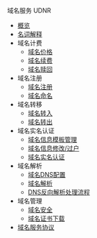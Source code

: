 <div class="sidebar_title icon__udnr"> 域名服务 UDNR</div>

* [概览](/udnr/README)
* [名词解释](/udnr/definations.md)
* 域名计费
    * [域名价格](/udnr/price/sellingprice)
    * [域名续费](/udnr/price/renew)
    * [域名赎回](/udnr/price/redemption)
* 域名注册
    * [域名注册](/udnr/operate/register)
    * [域名命名](/udnr/operate/name)
* 域名转移
    * [域名转入](/udnr/transfer/in)
    * [域名转出](/udnr/transfer/out)
* 域名实名认证
    * [域名信息模板管理](/udnr/certification/infotemplate)
    * [域名信息修改/过户](/udnr/certification/modifyinfo)
    * [域名实名认证](/udnr/certification/personal)
* 域名解析
    * [域名DNS配置](/udnr/dns/jiexi)
    * [域名解析](/udnr/dns/analysis)
    * [DNS反向解析处理流程](/udnr/dns/dns_setting_2.md)
* 域名管理
    * [域名安全](/udnr/manage/anquan)
    * [域名证书下载](/udnr/manage/certificate)
* [域名服务协议](/udnr/agreement)




